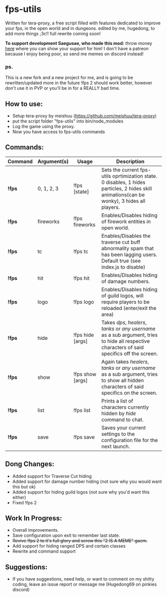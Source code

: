 # fps-utils

  Written for tera-proxy, a free script filled with features dedicated to improve your fps, in the open world and in dungeons.
  edited by me, hugedong, to add more things ;3c!!
  full rewrite coming soon!

  **To support development Saegusae, who made this mod:** 
  throw money [here](https://www.patreon.com/saegusa) where you can show your support for him!
  I don't have a patreon because I enjoy being poor, so send me memes on discord instead!

### ps.
This is a new fork and a new project for me, and is going to be rewritten/updated more in the future !fps 2 should work better, however don't use it in PVP or you'll be in for a REALLY bad time.

## How to use:
* Setup tera-proxy by meishuu (https://github.com/meishuu/tera-proxy)
* put the script folder "fps-utils" into bin/node_modules
* Log the game using the proxy.
* Now you have access to fps-utils commands

## Commands:

Command | Argument(s) | Usage | Description
---|---|---|---
**!fps** | 0, 1, 2, 3 | !fps [state] | Sets the current fps-utils oprtimization state. 0 disables, 1 hides particles, 2 hides skill animations(can be wonky), 3 hides all players.
**!fps** | fireworks | !fps fireworks | Enables/Disables hiding of firework entities in open world.
**!fps** | tc | !fps tc | Enables/Disables the traverse cut buff abnormality spam that has been lagging users. Default true (see index.js to disable)
**!fps** | hit | !fps hit | Enables/Disables hiding of damage numbers.
**!fps** | logo | !fps logo | Enables/Disables hiding of guild logos, will require players to be reloaded (enter/exit the area)
**!fps** | hide | !fps hide [args] | Takes *dps*, *healers*, *tanks* or *any username* as a sub argument, tries to hide all respective characters of said specifics off the screen.
**!fps** | show | !fps show [args] | Again takes *healers*, *tanks* or *any username* as a sub argument, tries to show all hidden characters of said specifics on the screen.
**!fps** | list | !fps list |  Prints a list of characters currently hidden by *hide* command to chat.
**!fps** | save | !fps save |  Saves your current settings to the configuration file for the next launch.

## Dong Changes:
* Added support for Traverse Cut hiding
* Added support for damage number hiding (not sure why you would want this but ok)
* Added support for hiding guild logos (not sure why you'd want this either)
* Fixed !fps 2

## Work In Progress:
* Overall improvements.
* Save configuration upon exit to remember last state.
* ~~Revive !fps 2 to it's full glory and screw this "2 IS A MEME" gaem.~~
* Add support for hiding ranged DPS and certain classes
* Rewrite and command support

## Suggestions:
* If you have suggestions, need help, or want to comment on my shitty coding, leave an issue report or message me (Hugedong69 on pinkies discord)
